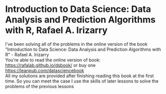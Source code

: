 # Introduction to Data Science: Data Analysis and Prediction Algorithms with R, Rafael A. Irizarry
I've been solving all of the problems in the online version of the book "Introduction to Data Science: Data Analysis and Prediction Algorithms with R" - Rafael A. Irizarry 
<br> You're able to read the online version of book: https://rafalab.github.io/dsbook/ or buy one https://leanpub.com/datasciencebook
<br> All my solutions are provided after finishing reading this book at the first time. So you can meet the case I use the skills of later lessons to solve the problems of the previous lessons
